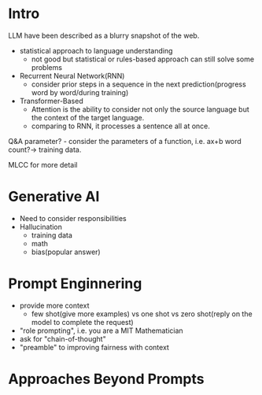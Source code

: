 # Intro

LLM have been described as a blurry snapshot of the web.

- statistical approach to language understanding
  - not good but statistical or rules-based approach can still solve some problems
- Recurrent Neural Network(RNN)
  - consider prior steps in a sequence in the next prediction(progress word by word/during training)
- Transformer-Based
  - Attention is the ability to consider not only the source language but the context of the target language.
  - comparing to RNN, it processes a sentence all at once.

Q&A
parameter? - consider the parameters of a function, i.e. ax+b
word count?-> training data.

MLCC for more detail

# Generative AI

- Need to consider responsibilities
- Hallucination
  - training data
  - math
  - bias(popular answer)

# Prompt Enginnering

- provide more context
  - few shot(give more examples) vs one shot vs zero shot(reply on the model to complete the request)
- "role prompting", i.e. you are a MIT Mathematician
- ask for "chain-of-thought"
- "preamble" to improving fairness with context

# Approaches Beyond Prompts

